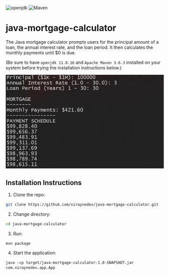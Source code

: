 ![openjdk](https://img.shields.io/badge/openjdk-11.0.16-blue)
![Maven](https://img.shields.io/badge/Maven-3.6.3-red)

# java-mortgage-calculator

The Java mortgage calculator prompts users for the principal amount of a loan, the annual interest rate, and the loan period. It then calculates the monthly payments until $0 is due.

(Be sure to have `openjdk 11.0.16` and `Apache Maven 3.6.3` installed on your system before trying the installation instructions below.)

![application screenshot](assets/application-screenshot.webp)

## Installation Instructions

1. Clone the repo:

```sh
git clone https://github.com/xiraynedev/java-mortgage-calculator.git
```

2. Change directory:

```sh
cd java-mortgage-calculator
```

3. Run:

```
mvn package
```

4. Start the application:

```
java -cp target/java-mortgage-calculator-1.0-SNAPSHOT.jar com.xiraynedev.app.App
```
